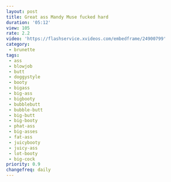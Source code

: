 ```yaml
---
layout: post
title: Great ass Mandy Muse fucked hard
duration: '05:12'
view: 105
rate: 2.2
video: 'https://flashservice.xvideos.com/embedframe/24900799'
category: 
 - brunette
tags: 
 - ass
 - blowjob
 - butt
 - doggystyle
 - booty
 - bigass
 - big-ass
 - bigbooty
 - bubblebutt
 - bubble-butt
 - big-butt
 - big-booty
 - phat-ass
 - big-asses
 - fat-ass
 - juicybooty
 - juicy-ass
 - lot-booty
 - big-cock
priority: 0.9
changefreq: daily
---
```

